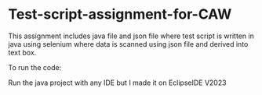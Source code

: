 # Test-script-assignment-for-CAW

This assignment includes java file and json file where test script is written in java using selenium where data is scanned using json file and derived into text box.

To run the code:

Run the java project with any IDE but I made it on EclipseIDE V2023

